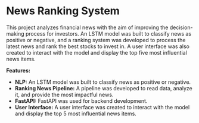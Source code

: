# News Ranking System

This project analyzes financial news with the aim of improving the decision-making process for investors. An LSTM model was built to classify news as positive or negative, and a ranking system was developed to process the latest news and rank the best stocks to invest in. A user interface was also created to interact with the model and display the top five most influential news items.

**Features:**

- **NLP:** An LSTM model was built to classify news as positive or negative.
- **Ranking News Pipeline:** A pipeline was developed to read data, analyze it, and provide the most impactful news.
- **FastAPI:** FastAPI was used for backend development.
- **User Interface:** A user interface was created to interact with the model and display the top 5 most influential news items.

